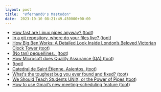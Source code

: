 ```yaml
---
layout: post
title:  "@fernand0's Mastodon"
date:  2023-10-10 08:21:49.450000+00:00
---
```

*  [How fast are Linux pipes anyway? ](https://mazzo.li/posts/fast-pipes.htm) ([toot](https://mastodon.social/@fernand0/111209749508126193))
*  [In a git repository, where do your files live? ](https://jvns.ca/blog/2023/09/14/in-a-git-repository--where-do-your-files-live-) ([toot](https://mastodon.social/@fernand0/111209595875479510))
*  [How Big Ben Works: A Detailed Look Inside London’s Beloved Victorian Clock Tower ](https://www.openculture.com/2023/09/how-big-ben-works-a-detailed-look-inside-londons-beloved-victorian-clock-tower.htm) ([toot](https://mastodon.social/@fernand0/111206426372848825))
*  [(No tan) pequeñines.  ](https://avecesunafoto.wordpress.com/2023/10/09/no-tan-pequenines) ([toot](https://mastodon.social/@fernand0/111206328591760886))
*  [How Microsoft does Quality Assurance (QA) ](https://blog.pragmaticengineer.com/how-microsoft-does-qa) ([toot](https://mastodon.social/@fernand0/111206273395912186))
*  [ ](https://mastodon.social/users/fernand0/statuses/111206187168060799/activity) ([toot](https://mastodon.social/users/fernand0/statuses/111206187168060799/activity))
*  [Catedral de Saint Étienne. Asientos. ](https://www.flickr.com/photos/fernand0/53236769188) ([toot](https://mastodon.social/@fernand0/111206161650536141))
*  [What's the toughest bug you ever found and fixed? ](https://stackoverflow.com/questions/169713/whats-the-toughest-bug-you-ever-found-and-fixe) ([toot](https://mastodon.social/@fernand0/111205946142750792))
*  [We Should Teach Students UNIX, or the Power of Pipes ](https://atthis.link/blog/2023/21667.htm) ([toot](https://mastodon.social/@fernand0/111205698443384170))
*  [How to use Gmail’s new meeting-scheduling feature ](https://blog.google/products/gmail/how-to-schedule-meetings-gmail) ([toot](https://mastodon.social/@fernand0/111205564569480317))

